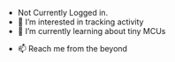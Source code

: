 -  Not Currently Logged in.
- 👀 I’m interested in tracking activity
- 🌱 I’m currently learning about tiny MCUs
<!-- - 💞️ I’m looking to collaborate on ... -->
- 📫 Reach me from the beyond

<!---
dgcccu/dgcccu is a ✨ special ✨ repository because its `README.md` (this file) appears on your GitHub profile.
You can click the Preview link to take a look at your changes.
--->
